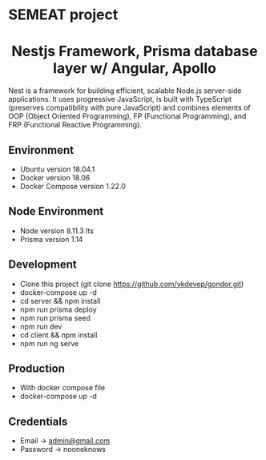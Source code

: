 # SEMEAT project
<h1 align="center"><strong>Nestjs Framework, Prisma database layer w/ Angular, Apollo</strong></h1>
<p>
Nest is a framework for building efficient, scalable Node.js server-side applications. It uses progressive JavaScript, is built with TypeScript (preserves compatibility with pure JavaScript) and combines elements of OOP (Object Oriented Programming), FP (Functional Programming), and FRP (Functional Reactive Programming).
</p>

## Environment
 
+ Ubuntu version 18.04.1
+ Docker version 18.06
+ Docker Compose version 1.22.0

## Node Environment
+ Node version 8.11.3 lts
+ Prisma version 1.14

## Development

* Clone this project (git clone https://github.com/ykdevep/gondor.git)
* docker-compose up -d
* cd server && npm install
* npm run prisma deploy
* npm run prisma seed
* npm run dev
* cd client && npm install
* npm run ng serve

## Production

* With docker compose file
* docker-compose up -d

## Credentials

* Email -> admin@gmail.com
* Password -> nooneknows

